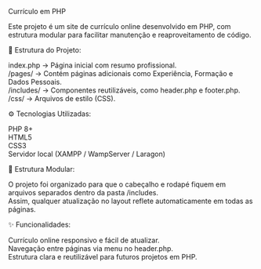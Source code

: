 Currículo em PHP

Este projeto é um site de currículo online desenvolvido em PHP, com estrutura modular para facilitar manutenção e reaproveitamento de código.

📂 Estrutura do Projeto:

index.php → Página inicial com resumo profissional.<br>
/pages/ → Contém páginas adicionais como Experiência, Formação e Dados Pessoais.<br>
/includes/ → Componentes reutilizáveis, como header.php e footer.php.<br>
/css/ → Arquivos de estilo (CSS).<br>

⚙️ Tecnologias Utilizadas:

PHP 8+<br>
HTML5<br>
CSS3<br>
Servidor local (XAMPP / WampServer / Laragon)

🧩 Estrutura Modular:

O projeto foi organizado para que o cabeçalho e rodapé fiquem em arquivos separados dentro da pasta /includes.<br>
Assim, qualquer atualização no layout reflete automaticamente em todas as páginas.

✨ Funcionalidades:

Currículo online responsivo e fácil de atualizar.<br>
Navegação entre páginas via menu no header.php.<br>
Estrutura clara e reutilizável para futuros projetos em PHP.<br>
